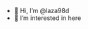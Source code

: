 - 👋 Hi, I’m @laza98d
- 👀 I’m interested in here


<!---
laza98d/laza98d is a ✨ special ✨ repository because its `README.md` (this file) appears on your GitHub profile.
You can click the Preview link to take a look at your changes.
--->
